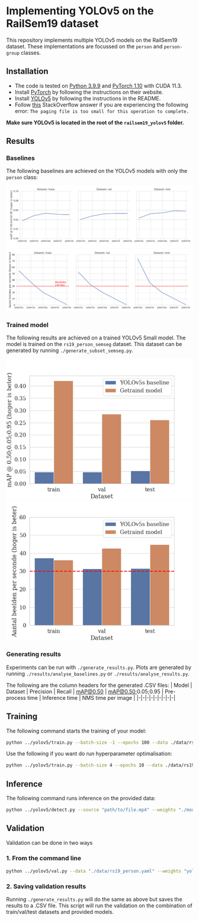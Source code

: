# Implementing YOLOv5 on the RailSem19 dataset

This repository implements multiple YOLOv5 models on the RailSem19 dataset. These implementations are focussed on the `person` and `person-group` classes.

## Installation

- The code is tested on [Python 3.9.9](https://www.python.org/downloads/) and [PyTorch 1.10](https://pytorch.org/get-started/locally/) with CUDA 11.3.
- Install [PyTorch](https://pytorch.org/get-started/locally/) by following the instructions on their website.
- Install [YOLOv5](https://github.com/ultralytics/yolov5) by following the instructions in the README.
- Follow [this](https://stackoverflow.com/a/66800443) StackOverflow answer if you are experiencing the following error: `The paging file is too small for this operation to complete.`

**Make sure YOLOv5 is located in the root of the `railsem19_yolov5` folder.**

## Results

### Baselines

The following baselines are achieved on the YOLOv5 models with only the `person` class:

![Baselines mAP](./results/baselines/baselines_mAP.png)
![Baselines time](./results/baselines/baselines_time.png)

### Trained model

The following results are achieved on a trained YOLOv5 Small model. The model is trained on the `rs19_person_semseg` dataset. This dataset can be generated by running `./generate_subset_semseg.py`.

![mAP after training](./results/trained/trained_mAP.png)
![Time after training](./results/trained/trained_time.png)

### Generating results

Experiments can be run with `./generate_results.py`. Plots are generated by running `./results/analyse_baselines.py` or `./results/analyse_results.py`.

The following are the column headers for the generated .CSV files:
| Model | Dataset | Precision | Recall | mAP@0.50 | mAP@0.50;0.05;0.95 | Pre-process time | Inference time | NMS time per image |
|-|-|-|-|-|-|-|-|-|

## Training

The following command starts the training of your model:

```bash
python ../yolov5/train.py --batch-size -1 --epochs 100 --data ./data/rs19_person.yaml --weights yolov5s.pt --single-cls --workers 1
```

Use the following if you want do run hyperparameter optimalisation:

```bash
python ../yolov5/train.py --batch-size 4 --epochs 10 --data ./data/rs19_person.yaml --weights yolov5s.pt --single-cls --workers 1 --evolve 40
```

## Inference

The following command runs inference on the provided data:

```bash
python ../yolov5/detect.py --source "path/to/file.mp4" --weights "./models/yolov5s.pt" --classes 0
```

## Validation

Validation can be done in two ways

### 1. From the command line

```bash
python ../yolov5/val.py --data "./data/rs19_person.yaml" --weights "yolov5s.pt" --batch-size 1 --task val --single-cls
```

### 2. Saving validation results

Running `./generate_results.py` will do the same as above but saves the results to a .CSV file. This script will run the validation on the combination of train/val/test datasets and provided models.
